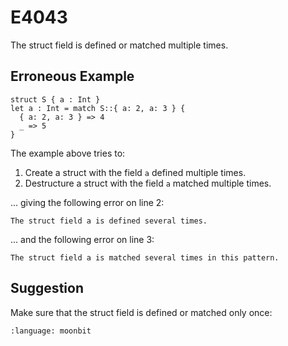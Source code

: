 # E4043

The struct field is defined or matched multiple times.

## Erroneous Example

```moonbit
struct S { a : Int }
let a : Int = match S::{ a: 2, a: 3 } {
  { a: 2, a: 3 } => 4
  _ => 5
}
```

The example above tries to:

1. Create a struct with the field `a` defined multiple times.
1. Destructure a struct with the field `a` matched multiple times.

... giving the following error on line 2:

```
The struct field a is defined several times.
```

... and the following error on line 3:

```
The struct field a is matched several times in this pattern.
```

## Suggestion

Make sure that the struct field is defined or matched only once:

```{literalinclude} /sources/error_codes/E4043_fixed/top.mbt
:language: moonbit
```

